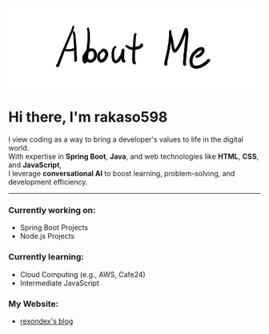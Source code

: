 ![AboutMe](images/AboutMe.png)  

# Hi there, I'm rakaso598

I view coding as a way to bring a developer's values to life in the digital world.  
With expertise in **Spring Boot**, **Java**, and web technologies like **HTML**, **CSS**, and **JavaScript**,  
I leverage **conversational AI** to boost learning, problem-solving, and development efficiency.  

---  

### **Currently working on:**  
- Spring Boot Projects  
- Node.js Projects  

### **Currently learning:**  
- Cloud Computing (e.g., AWS, Cafe24)  
- Intermediate JavaScript  

### **My Website:**  
- [rexondex's blog](https://rexondex.tistory.com)  
